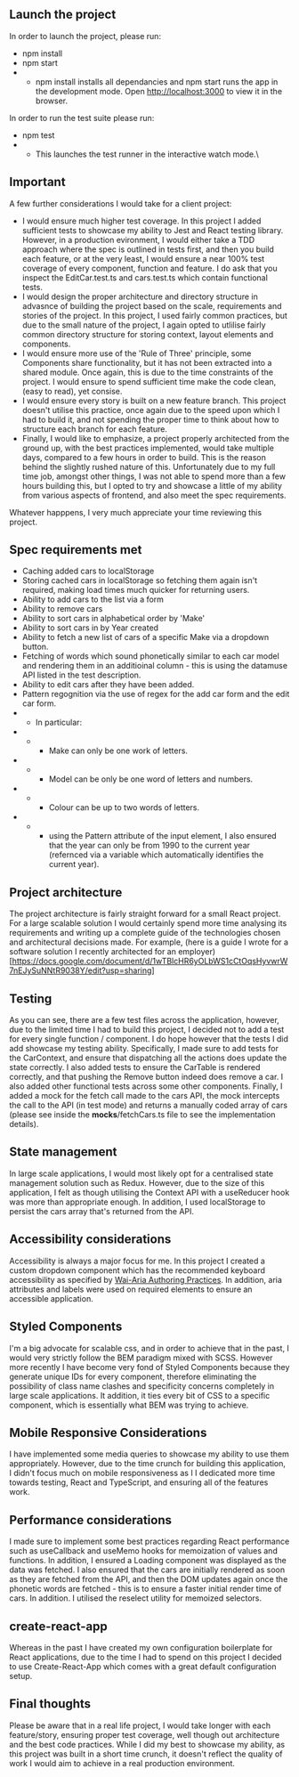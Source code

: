 ## Launch the project

In order to launch the project, please run:

-   npm install
-   npm start
-   -   npm install installs all dependancies and npm start runs the app in the development mode. Open [http://localhost:3000](http://localhost:3000) to view it in the browser.

In order to run the test suite please run:

-   npm test
-   -   This launches the test runner in the interactive watch mode.\

## Important

A few further considerations I would take for a client project:

-   I would ensure much higher test coverage. In this project I added sufficient tests to showcase my ability to Jest and React testing library. However, in a production evironment, I would either take a TDD approach where the spec is outlined in tests first, and then you build each feature, or at the very least, I would ensure a near 100% test coverage of every component, function and feature. I do ask that you inspect the EditCar.test.ts and cars.test.ts which contain functional tests. 
-   I would design the proper architecture and directory structure in advasnce of building the project based on the scale, requirements and stories of the project. In this project, I used fairly common practices, but due to the small nature of the project, I again opted to utlilise fairly common directory structure for storing context, layout elements and components.
-   I would ensure more use of the 'Rule of Three' principle, some Components share functionality, but it has not been extracted into a shared module. Once again, this is due to the time constraints of the project. I would ensure to spend sufficient time make the code clean, (easy to read), yet consise.
-   I would ensure every story is built on a new feature branch. This project doesn't utilise this practice, once again due to the speed upon which I had to build it, and not spending the proper time to think about how to structure each branch for each feature.
-   Finally, I would like to emphasize, a project properly architected from the ground up, with the best practices implemented, would take multiple days, compared to a few hours in order to build. This is the reason behind the slightly rushed nature of this. Unfortunately due to my full time job, amongst other things, I was not able to spend more than a few hours building this, but I opted to try and showcase a little of my ability from various aspects of frontend, and also meet the spec requirements.

Whatever happpens, I very much appreciate your time reviewing this project.

## Spec requirements met

-   Caching added cars to localStorage
-   Storing cached cars in localStorage so fetching them again isn't required, making load times much quicker for returning users.
-   Ability to add cars to the list via a form
-   Ability to remove cars
-   Ability to sort cars in alphabetical order by 'Make'
-   Ability to sort cars in by Year created
-   Ability to fetch a new list of cars of a specific Make via a dropdown button.
-   Fetching of words which sound phonetically similar to each car model and rendering them in an additioinal column - this is using the datamuse API listed in the test description.
-   Ability to edit cars after they have been added.
-   Pattern regognition via the use of regex for the add car form and the edit car form.
-   -   In particular:
-   -   -   Make can only be one work of letters.
-   -   -   Model can be only be one word of letters and numbers.
-   -   -   Colour can be up to two words of letters.
-   -   -   using the Pattern attribute of the input element, I also ensured that the year can only be from 1990 to the current year (refernced via a variable which automatically identifies the current year).

## Project architecture

The project architecture is fairly straight forward for a small React project. For a large scalable solution I would certainly spend more time analysing its requirements and writing up a complete guide of the technologies chosen and architectural decisions made. For example, (here is a guide I wrote for a software solution I recently architected for an employer)[https://docs.google.com/document/d/1wTBlcHR6yOLbWS1cCtOqsHyvwrW7nEJySuNNtR9038Y/edit?usp=sharing]

## Testing

As you can see, there are a few test files across the application, however, due to the limited time I had to build this project, I decided not to add a test for every single function / component. I do hope however that the tests I did add showcase my testing ability. Specifically, I made sure to add tests for the CarContext, and ensure that dispatching all the actions does update the state correctly. I also added tests to ensure the CarTable is rendered correctly, and that pushing the Remove button indeed does remove a car. I also added other functional tests across some other components. Finally, I added a mock for the fetch call made to the cars API, the mock intercepts the call to the API (in test mode) and returns a manually coded array of cars (please see inside the **mocks**/fetchCars.ts file to see the implementation details).

## State management

In large scale applications, I would most likely opt for a centralised state management solution such as Redux. However, due to the size of this application, I felt as though utilising the Context API with a useReducer hook was more than appropriate enough. In addition, I used localStorage to persist the cars array that's returned from the API.

## Accessibility considerations

Accessibility is always a major focus for me. In this project I created a custom dropdown component which has the recommended keyboard accessibility as specified by [Wai-Aria Authoring Practices](https://www.w3.org/TR/wai-aria-practices/examples/listbox/listbox-collapsible.html). In addition, aria attributes and labels were used on required elements to ensure an accessible application.

## Styled Components

I'm a big advocate for scalable css, and in order to achieve that in the past, I would very strictly follow the BEM paradigm mixed with SCSS. However more recently I have become very fond of Styled Components because they generate unique IDs for every component, therefore eliminating the possibility of class name clashes and specificity concerns completely in large scale applications. It addition, it ties every bit of CSS to a specific component, which is essentially what BEM was trying to achieve.

## Mobile Responsive Considerations

I have implemented some media queries to showcase my ability to use them appropriately. However, due to the time crunch for building this application, I didn't focus much on mobile responsiveness as I I dedicated more time towards testing, React and TypeScript, and ensuring all of the features work.

## Performance considerations

I made sure to implement some best practices regarding React performance such as useCallback and useMemo hooks for memoization of values and functions. In addition, I ensured a Loading component was displayed as the data was fetched. I also ensured that the cars are initially rendered as soon as they are fetched from the API, and then the DOM updates again once the phonetic words are fetched - this is to ensure a faster initial render time of cars. In addition. I utilised the reselect utility for memoized selectors.

## create-react-app

Whereas in the past I have created my own configuration boilerplate for React applications, due to the time I had to spend on this project I decided to use Create-React-App which comes with a great default configuration setup.

## Final thoughts

Please be aware that in a real life project, I would take longer with each feature/story, ensuring proper test coverage, well though out architecture and the best code practices. While I did my best to showcase my ability, as this project was built in a short time crunch, it doesn't reflect the quality of work I would aim to achieve in a real production environment.
